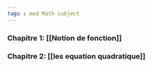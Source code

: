 ```yaml
---
tags : mod Math subject
---
```

### **Chapitre 1:** [[Notion de fonction]] 

### **Chapitre 2:** [[les equation quadratique]] 
